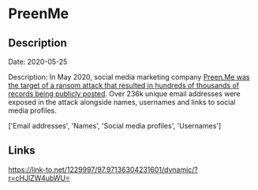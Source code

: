 # PreenMe

## Description

Date: 2020-05-25

Description:
In May 2020, social media marketing company <a href="https://www.riskbasedsecurity.com/2020/06/24/personal-data-of-350000-social-media-influencers-and-users-compromised-following-preen-me-hack/" target="_blank" rel="noopener">Preen.Me was the target of a ransom attack that resulted in hundreds of thousands of records being publicly posted</a>. Over 236k unique email addresses were exposed in the attack alongside names, usernames and links to social media profiles.


['Email addresses', 'Names', 'Social media profiles', 'Usernames']

## Links

https://link-to.net/1229997/97.97136304231601/dynamic/?r=cHJlZW4ubWU=